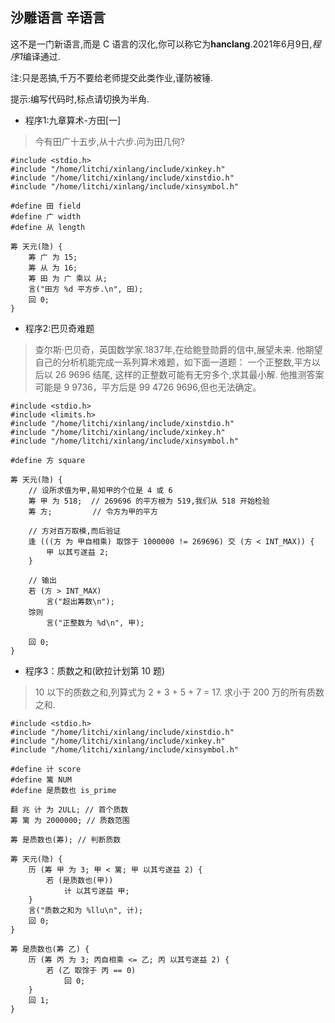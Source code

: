 ## 沙雕语言 辛语言

这不是一门新语言,而是 C 语言的汉化,你可以称它为**hanclang**.2021年6月9日,*程序1*编译通过.

注:只是恶搞,千万不要给老师提交此类作业,谨防被锤.

提示:编写代码时,标点请切换为半角.

- 程序1:九章算术-方田[一]

> 今有田广十五步,从十六步.问为田几何?

```
#include <stdio.h>
#include "/home/litchi/xinlang/include/xinkey.h"
#include "/home/litchi/xinlang/include/xinstdio.h"
#include "/home/litchi/xinlang/include/xinsymbol.h"

#define 田 field
#define 广 width
#define 从 length

筹 天元(隐) {
	筹 广 为 15;
	筹 从 为 16;
	筹 田 为 广 乘以 从;
	言("田方 %d 平方步.\n", 田);
	回 0;
}
```
- 程序2:巴贝奇难题

> 查尔斯·巴贝奇，英国数学家.1837年,在给鲍登勋爵的信中,展望未来.
> 他期望自己的分析机能完成一系列算术难题，如下面一道题：
> 一个正整数,平方以后以 26 9696 结尾,
> 这样的正整数可能有无穷多个,求其最小解.
> 他推测答案可能是 9 9736，平方后是 99 4726 9696,但也无法确定。

```
#include <stdio.h>
#include <limits.h>
#include "/home/litchi/xinlang/include/xinstdio.h"
#include "/home/litchi/xinlang/include/xinkey.h"
#include "/home/litchi/xinlang/include/xinsymbol.h"

#define 方 square

筹 天元(隐) {
    // 设所求值为甲,易知甲的个位是 4 或 6
	筹 甲 为 518; 	// 269696 的平方根为 519,我们从 518 开始检验
	筹 方;         // 令方为甲的平方
 
	// 方对百万取模,而后验证
	逢 (((方 为 甲自相乘) 取馀于 1000000 != 269696) 交 (方 < INT_MAX)) {
		甲 以其亏遂益 2;
	}
 
    // 输出
	若 (方 > INT_MAX)
	    言("超出筹数\n");
	馀则		   
	    言("正整数为 %d\n", 甲);

	回 0;
}
```

- 程序3：质数之和(欧拉计划第 10 题)

> 10 以下的质数之和,列算式为 2 + 3 + 5 + 7 = 17.
> 求小于 200 万的所有质数之和.

```
#include <stdio.h>
#include "/home/litchi/xinlang/include/xinstdio.h"
#include "/home/litchi/xinlang/include/xinkey.h"
#include "/home/litchi/xinlang/include/xinsymbol.h"

#define 计 score
#define 篱 NUM
#define 是质数也 is_prime

翻 兆 计 为 2ULL; // 首个质数
筹 篱 为 2000000; // 质数范围

筹 是质数也(筹); // 判断质数

筹 天元(隐) {
	历 (筹 甲 为 3; 甲 < 篱; 甲 以其亏遂益 2) {
		若 (是质数也(甲))
			计 以其亏遂益 甲;
	}
	言("质数之和为 %llu\n", 计);
	回 0;
}

筹 是质数也(筹 乙) {
	历 (筹 丙 为 3; 丙自相乘 <= 乙; 丙 以其亏遂益 2) {
		若 (乙 取馀于 丙 == 0)
			回 0;
	}
	回 1;
}
```

